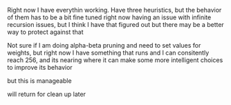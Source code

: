 Right now I have everythin working.
Have three heuristics, but the behavior of them has to be a bit fine tuned
right now having an issue with infinite recursion issues, but I think I have that figured out but there may be a better way to protect against that 

Not sure if I am doing alpha-beta pruning and need to set values for weights, but right now I have something that runs and I can consitently reach 256, and its nearing where it can make some more intelligent choices to improve its behavior

but this is manageable

will return for clean up later
